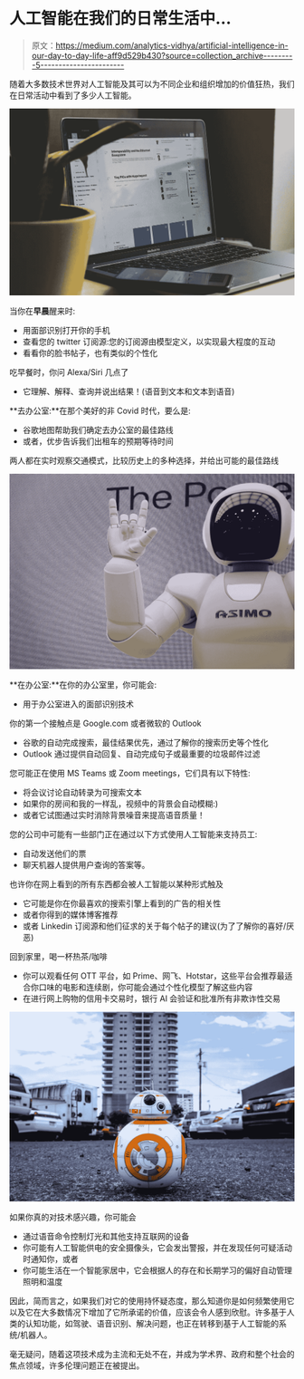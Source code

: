# 人工智能在我们的日常生活中…

> 原文：<https://medium.com/analytics-vidhya/artificial-intelligence-in-our-day-to-day-life-aff9d529b430?source=collection_archive---------5----------------------->

随着大多数技术世界对人工智能及其可以为不同企业和组织增加的价值狂热，我们在日常活动中看到了多少人工智能。

![](img/4bd67cc37d37fd6ce39080f328445b86.png)

当你在**早晨**醒来时:

*   用面部识别打开你的手机
*   查看您的 twitter 订阅源:您的订阅源由模型定义，以实现最大程度的互动
*   看看你的脸书帖子，也有类似的个性化

吃早餐时，你问 Alexa/Siri 几点了

*   它理解、解释、查询并说出结果！(语音到文本和文本到语音)

**去办公室:**在那个美好的非 Covid 时代，要么是:

*   谷歌地图帮助我们确定去办公室的最佳路线
*   或者，优步告诉我们出租车的预期等待时间

两人都在实时观察交通模式，比较历史上的多种选择，并给出可能的最佳路线

![](img/e06bfac20f219092783b34b11bf9693f.png)

**在办公室:**在你的办公室里，你可能会:

*   用于办公室进入的面部识别技术

你的第一个接触点是 Google.com 或者微软的 Outlook

*   谷歌的自动完成搜索，最佳结果优先，通过了解你的搜索历史等个性化
*   Outlook 通过提供自动回复、自动完成句子或最重要的垃圾邮件过滤

您可能正在使用 MS Teams 或 Zoom meetings，它们具有以下特性:

*   将会议讨论自动转录为可搜索文本
*   如果你的房间和我的一样乱，视频中的背景会自动模糊:)
*   或者它试图通过实时消除背景噪音来提高语音质量！

您的公司中可能有一些部门正在通过以下方式使用人工智能来支持员工:

*   自动发送他们的票
*   聊天机器人提供用户查询的答案等。

也许你在网上看到的所有东西都会被人工智能以某种形式触及

*   它可能是你在你最喜欢的搜索引擎上看到的广告的相关性
*   或者你得到的媒体博客推荐
*   或者 Linkedin 订阅源和他们征求的关于每个帖子的建议(为了了解你的喜好/厌恶)

回到家里，喝一杯热茶/咖啡

*   你可以观看任何 OTT 平台，如 Prime、网飞、Hotstar，这些平台会推荐最适合你口味的电影和连续剧，你可能会通过个性化模型了解这些内容
*   在进行网上购物的信用卡交易时，银行 AI 会验证和批准所有非欺诈性交易

![](img/69f8365046b4485855c210d988088af2.png)

如果你真的对技术感兴趣，你可能会

*   通过语音命令控制灯光和其他支持互联网的设备
*   你可能有人工智能供电的安全摄像头，它会发出警报，并在发现任何可疑活动时通知你，或者
*   你可能生活在一个智能家居中，它会根据人的存在和长期学习的偏好自动管理照明和温度

因此，简而言之，如果我们对它的使用持怀疑态度，那么知道你是如何频繁使用它以及它在大多数情况下增加了它所承诺的价值，应该会令人感到欣慰。许多基于人类的认知功能，如驾驶、语音识别、解决问题，也正在转移到基于人工智能的系统/机器人。

毫无疑问，随着这项技术成为主流和无处不在，并成为学术界、政府和整个社会的焦点领域，许多伦理问题正在被提出。